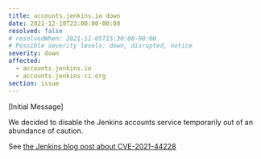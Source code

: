 ```yaml
---
title: accounts.jenkins.io down
date: 2021-12-10T23:00:00-00:00
resolved: false
# resolvedWhen: 2021-11-05T15:30:00-00:00
# Possible severity levels: down, disrupted, notice
severity: down
affected:
  - accounts.jenkins.io
  - accounts.jenkins-ci.org
section: issue
---
```

[Initial Message]

We decided to disable the Jenkins accounts service temporarily out of an abundance of caution.

See [the Jenkins blog post about CVE-2021-44228](https://www.jenkins.io/blog/2021/12/10/log4j2-rce-CVE-2021-44228/)
